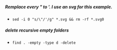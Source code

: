 ##### Remplace every " to '. I use an svg for this example.
* `sed -i 0 "s/\"/'/g" *.svg && rm -rf *.svg0`

##### delete recursive empty folders
* `find . -empty -type d -delete`
